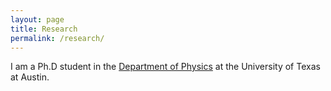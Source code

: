 ```yaml
---
layout: page
title: Research
permalink: /research/
---
```


I am a Ph.D student in the [Department of Physics](http:www.ph.utexas.edu) at the University of Texas at Austin.

